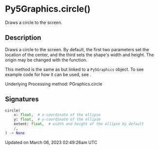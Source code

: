 # Py5Graphics.circle()

Draws a circle to the screen.

## Description

Draws a circle to the screen. By default, the first two parameters set the location of the center, and the third sets the shape's width and height. The origin may be changed with the [](py5graphics_ellipse_mode) function.

This method is the same as [](sketch_circle) but linked to a `Py5Graphics` object. To see example code for how it can be used, see [](sketch_circle).

Underlying Processing method: PGraphics.circle

## Signatures

```python
circle(
    x: float,  # x-coordinate of the ellipse
    y: float,  # y-coordinate of the ellipse
    extent: float,  # width and height of the ellipse by default
    /,
) -> None
```

Updated on March 06, 2023 02:49:26am UTC
